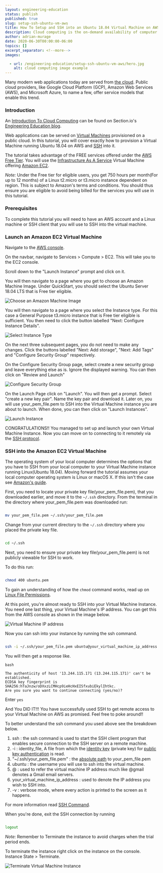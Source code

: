 ```yaml
---
layout: engineering-education
status: publish
published: true
slug: setup-ssh-ubuntu-vm-aws
title: How To Setup and SSH into an Ubuntu 18.04 Virtual Machine on AWS
description: Cloud computing is the on-demand availability of computer system resources, especially data storage and computing power, without direct active management by the user.
author: adrian-murage
date: 2020-06-30T00:00:00-06:00
topics: []
excerpt_separator: <!--more-->
images:

  - url: /engineering-education/setup-ssh-ubuntu-vm-aws/hero.jpg
    alt: cloud computing image example
---
```

Many modern web applications today are served from [the cloud](https://en.wikipedia.org/wiki/Cloud_computing).
Public cloud providers, like Google Cloud Platform (GCP), Amazon Web Services (AWS), and Microsoft Azure, to name a few, offer service models that enable this trend.
<!--more-->

### Introduction
An [Introduction To Cloud Computing](https://www.section.io/engineering-education/introduction-to-cloud-computing/) can be found on Section.io's [Engineering Education blog](https://www.section.io/engineering-education/).

Web applications can be served on [Virtual Machines](https://en.wikipedia.org/wiki/Virtual_machine) provisioned on a public cloud. In this tutorial, you will cover exactly how to provision a Virtual Machine running Ubuntu 18.04 on AWS and [SSH](https://en.wikipedia.org/wiki/Secure_Shell) into it.

The tutorial takes advantage of the FREE services offered under the [AWS Free Tier](https://aws.amazon.com/free/?all-free-tier.sort-by=item.additionalFields.SortRank&all-free-tier.sort-order=asc). You will use the [Infrastructure As A Service](https://en.wikipedia.org/wiki/Infrastructure_as_a_service) Virtual Machine offering [Amazon EC2](https://aws.amazon.com/ec2/?did=ft_card&trk=ft_card).

*Note:* Under the Free tier for eligible users, you get 750 hours per month(For up to 12 months) of a Linux t2.micro or t3.micro instance dependent on region. This is subject to Amazon's terms and conditions. You should thus ensure you are eligible to avoid being billed for the services you will use in this tutorial.

### Prerequisites

To complete this tutorial you will need to have an AWS account and a Linux machine or SSH client that you will use to SSH into the virtual machine.

### Launch an Amazon EC2 Virtual Machine

Navigate to the [AWS console](https://console.aws.amazon.com/).

On the navbar, navigate to Services > Compute > EC2. This will take you to the EC2 console.

Scroll down to the "Launch Instance" prompt and click on it.

You will then navigate to a page where you get to choose an Amazon Machine Image.
Under QuickStart, you should select the Ubuntu Server 18.04 LTS that is Free tier eligible.

![Choose an Amazon Machine Image](/engineering-education/setup-ssh-ubuntu-vm-aws/ami.png)

You will then navigate to a page where you select the Instance type.
For this case a General Purpose t3.micro instance that is Free tier eligible is sufficient.
You then need to click the button labelled "Next: Configure Instance Details".

![Select Instance Type](/engineering-education/setup-ssh-ubuntu-vm-aws/instance_type.png)

On the next three subsequent pages, you do not need to make any changes.
Click the buttons labelled "Next: Add storage", "Next: Add Tags" and "Configure Security Group" respectively.

On  the Configure Security Group page, select create a new security group and leave everything else as is.
Ignore the displayed warning.
You can then click on "Review and Launch"

![Configure Security Group](/engineering-education/setup-ssh-ubuntu-vm-aws/configure_security_group.png)

On the Launch Page click on "Launch".
You will then get a prompt. Select "create a new key pair". Name the key pair and download it.
Later on, you will use your_pem_file.pem to SSH into the Virtual Machine instance you are about to launch.
When done, you can then click on "Launch Instances".

![Launch Instance](/engineering-education/setup-ssh-ubuntu-vm-aws/launch_instance.png)

CONGRATULATIONS!! You managed to set up and launch your own Virtual Machine Instance.
Now you can move on to connecting to it remotely via the [SSH protocol](https://www.ssh.com/ssh/protocol/).

### SSH into the Amazon EC2 Virtual Machine

The operating system of your local computer determines the options that you have to SSH from your local computer to your Virtual Machine instance running Linux(Ubuntu 18.04).
Moving forward the tutorial assumes your local computer operating system is Linux or macOS X. If this isn't the case see [Amazon's guide](https://docs.aws.amazon.com/AWSEC2/latest/UserGuide/AccessingInstances.html?icmpid=docs_ec2_console).

First, you need to locate your private key file(your_pem_file.pem), that you downloaded earlier, and move it to the ```~/.ssh``` directory.
From the terminal in the directory where your_pem_file.pem was downloaded run:

```bash

mv your_pem_file.pem ~/.ssh/your_pem_file.pem

```

Change from your current directory to the ```~/.ssh``` directory where you placed the private key file.

```bash

cd ~/.ssh

```

Next, you need to ensure your private key file(your_pem_file.pem) is not publicly viewable for SSH to work.

To do this run:

```bash

chmod 400 ubuntu.pem

```

To gain an understanding of how the ```chmod``` command works, read up on [Linux File Permissions](https://www.linux.com/training-tutorials/understanding-linux-file-permissions/).

At this point, you're almost ready to SSH into your Virtual Machine Instance.
You need one last thing, your Virtual Machine's IP address.
You can get this from the AWS console as shown in the image below.

![Virtual Machine IP address](/engineering-education/setup-ssh-ubuntu-vm-aws/ip_address.png)

Now you can ssh into your instance by running the ssh command.

```bash

ssh -i ~/.ssh/your_pem_file.pem ubuntu@your_virtual_machine_ip_address -v

```

You will then get a response like.

```
bash

The authenticity of host '13.244.115.171 (13.244.115.171)' can't be established.
ECDSA key fingerprint is SHA256:hTaJnzw/oDXxzLCMHcp9ieHcHxEISfxubiEkylIhtkc.
Are you sure you want to continue connecting (yes/no)?

```

Enter ```yes```

And You DID IT!!! You have successfully used SSH to get remote access to your Virtual Machine on AWS as promised.
Feel free to poke around!!

To better understand the ssh command you used above see the breakdown below.

1. ssh : the ssh command is used to start the SSH client program that enables secure connection to the SSH server on a remote machine.
2. -i : identity_file, A file from which the [identity key](https://www.ssh.com/ssh/identity-key) (private key) for [public key authentication](https://www.ssh.com/ssh/public-key-authentication) is read.
3. "~/.ssh/your_pem_file.pem" : the [absolute path](https://www.linux.com/training-tutorials/absolute-path-vs-relative-path-linuxunix/) to your_pem_file.pem
4. ubuntu : the username you will use to ssh into the virtual machine.
5. @ : used to refer the virtual machine IP address much like @gmail denotes a Gmail email servers.
6. your_virtual_machine_ip_address : used to denote the IP address you wish to SSH into.
7. -v : verbose mode, where every action is printed to the screen as it happens.

For more information read [SSH Command](https://www.ssh.com/ssh/command).

When you're done, exit the SSH connection by running

```bash

logout

```

*Note:* Remember to Terminate the instance to avoid charges when the trial period ends.

To terminate the instance right click on the instance on the console.
Instance State > Terminate.

![Terminate Virtual Machine Instance](/engineering-education/setup-ssh-ubuntu-vm-aws/terminate_instance.png)
